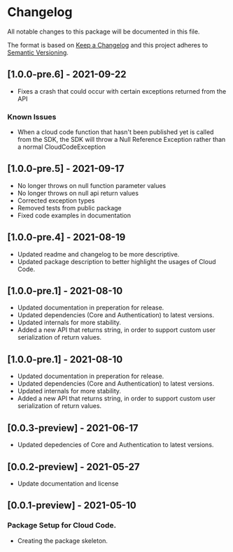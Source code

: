 # Changelog
All notable changes to this package will be documented in this file.

The format is based on [Keep a Changelog](http://keepachangelog.com/en/1.0.0/)
and this project adheres to [Semantic Versioning](http://semver.org/spec/v2.0.0.html).

## [1.0.0-pre.6] - 2021-09-22
- Fixes a crash that could occur with certain exceptions returned from the API

### Known Issues
- When a cloud code function that hasn't been published yet is called from the SDK, the SDK will throw a Null Reference Exception rather than a normal CloudCodeException

## [1.0.0-pre.5] - 2021-09-17
- No longer throws on null function parameter values
- No longer throws on null api return values
- Corrected exception types
- Removed tests from public package
- Fixed code examples in documentation

## [1.0.0-pre.4] - 2021-08-19
- Updated readme and changelog to be more descriptive.
- Updated package description to better highlight the usages of Cloud Code.

## [1.0.0-pre.1] - 2021-08-10

- Updated documentation in preperation for release.
- Updated dependencies (Core and Authentication) to latest versions.
- Updated internals for more stability.
- Added a new API that returns string, in order to support custom user serialization of return values.

## [1.0.0-pre.1] - 2021-08-10

- Updated documentation in preperation for release.
- Updated dependencies (Core and Authentication) to latest versions.
- Updated internals for more stability.
- Added a new API that returns string, in order to support custom user serialization of return values.

## [0.0.3-preview] - 2021-06-17

- Updated depedencies of Core and Authentication to latest versions.

## [0.0.2-preview] - 2021-05-27

- Update documentation and license

## [0.0.1-preview] - 2021-05-10

### Package Setup for Cloud Code.

- Creating the package skeleton.
